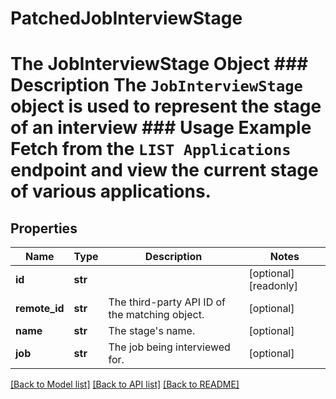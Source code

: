 # PatchedJobInterviewStage

# The JobInterviewStage Object ### Description The `JobInterviewStage` object is used to represent the stage of an interview  ### Usage Example Fetch from the `LIST Applications` endpoint and view the current stage of various applications.
## Properties
Name | Type | Description | Notes
------------ | ------------- | ------------- | -------------
**id** | **str** |  | [optional] [readonly] 
**remote_id** | **str** | The third-party API ID of the matching object. | [optional] 
**name** | **str** | The stage&#39;s name. | [optional] 
**job** | **str** | The job being interviewed for. | [optional] 

[[Back to Model list]](../README.md#documentation-for-models) [[Back to API list]](../README.md#documentation-for-api-endpoints) [[Back to README]](../README.md)


